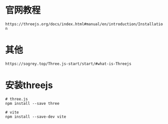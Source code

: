 # 官网教程

`https://threejs.org/docs/index.html#manual/en/introduction/Installation`

# 其他

`https://sogrey.top/Three.js-start/start/#what-is-Threejs`

# 安装threejs

```shell
# three.js
npm install --save three

# vite
npm install --save-dev vite
```
